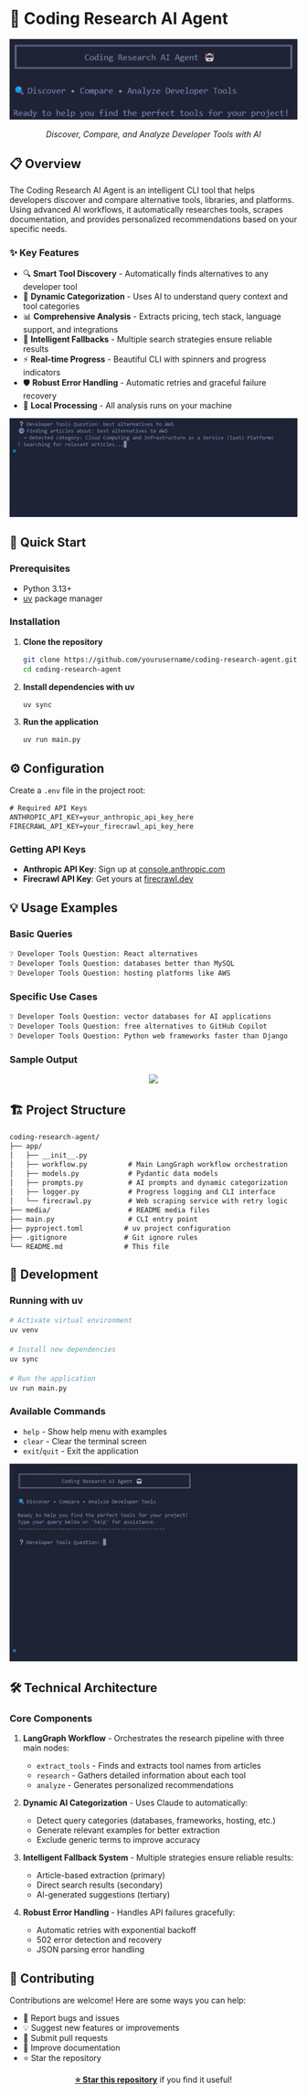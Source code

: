 # 🤖 Coding Research AI Agent

<div align="center">

<p align="center">
  <img src=https://github.com/NoYume/coding-research-agent/blob/1ca2f8dc1cbded9bfaf859d26ee072bdde2a529a/media/banner.png />
</p>

*Discover, Compare, and Analyze Developer Tools with AI*

</div>

## 📋 Overview

The Coding Research AI Agent is an intelligent CLI tool that helps developers discover and compare alternative tools, libraries, and platforms. Using advanced AI workflows, it automatically researches tools, scrapes documentation, and provides personalized recommendations based on your specific needs.

### ✨ Key Features

- 🔍 **Smart Tool Discovery** - Automatically finds alternatives to any developer tool
- 🧠 **Dynamic Categorization** - Uses AI to understand query context and tool categories
- 📊 **Comprehensive Analysis** - Extracts pricing, tech stack, language support, and integrations
- 🔄 **Intelligent Fallbacks** - Multiple search strategies ensure reliable results
- ⚡ **Real-time Progress** - Beautiful CLI with spinners and progress indicators
- 🛡️ **Robust Error Handling** - Automatic retries and graceful failure recovery
- 💾 **Local Processing** - All analysis runs on your machine

<p align="center">
  <img src=https://github.com/NoYume/coding-research-agent/blob/748c7db4302ba0310e5a4d25ec9abd70794a4692/media/loading_messages.gif />
</p>

## 🚀 Quick Start

### Prerequisites

- Python 3.13+
- [uv](https://github.com/astral-sh/uv) package manager

### Installation

1. **Clone the repository**
   ```bash
   git clone https://github.com/yourusername/coding-research-agent.git
   cd coding-research-agent
   ```

2. **Install dependencies with uv**
   ```bash
   uv sync
   ```

3. **Run the application**
   ```bash
   uv run main.py
   ```

## ⚙️ Configuration

Create a `.env` file in the project root:

```env
# Required API Keys
ANTHROPIC_API_KEY=your_anthropic_api_key_here
FIRECRAWL_API_KEY=your_firecrawl_api_key_here
```

### Getting API Keys

- **Anthropic API Key**: Sign up at [console.anthropic.com](https://console.anthropic.com/)
- **Firecrawl API Key**: Get yours at [firecrawl.dev](https://firecrawl.dev/)

## 💡 Usage Examples

### Basic Queries
```bash
❔ Developer Tools Question: React alternatives
❔ Developer Tools Question: databases better than MySQL
❔ Developer Tools Question: hosting platforms like AWS
```

### Specific Use Cases
```bash
❔ Developer Tools Question: vector databases for AI applications
❔ Developer Tools Question: free alternatives to GitHub Copilot
❔ Developer Tools Question: Python web frameworks faster than Django
```

### Sample Output

<p align="center">
  <img src=https://github.com/NoYume/coding-research-agent/blob/748c7db4302ba0310e5a4d25ec9abd70794a4692/media/output_example.gif />
</p>

## 🏗️ Project Structure

```
coding-research-agent/
├── app/
│   ├── __init__.py
│   ├── workflow.py          # Main LangGraph workflow orchestration
│   ├── models.py            # Pydantic data models
│   ├── prompts.py           # AI prompts and dynamic categorization
│   ├── logger.py            # Progress logging and CLI interface
│   └── firecrawl.py         # Web scraping service with retry logic
├── media/                   # README media files
├── main.py                  # CLI entry point
├── pyproject.toml          # uv project configuration
├── .gitignore              # Git ignore rules
└── README.md               # This file
```

## 🔧 Development

### Running with uv

```bash
# Activate virtual environment
uv venv

# Install new dependencies
uv sync

# Run the application
uv run main.py

```

### Available Commands

- `help` - Show help menu with examples
- `clear` - Clear the terminal screen
- `exit`/`quit` - Exit the application

<p align="center">
  <img src=https://github.com/NoYume/coding-research-agent/blob/c36edc252299d62144f0291b4b43e5fb9e228f3c/media/command_example.gif />
</p>

## 🛠️ Technical Architecture

### Core Components

1. **LangGraph Workflow** - Orchestrates the research pipeline with three main nodes:
   - `extract_tools` - Finds and extracts tool names from articles
   - `research` - Gathers detailed information about each tool
   - `analyze` - Generates personalized recommendations

2. **Dynamic AI Categorization** - Uses Claude to automatically:
   - Detect query categories (databases, frameworks, hosting, etc.)
   - Generate relevant examples for better extraction
   - Exclude generic terms to improve accuracy

3. **Intelligent Fallback System** - Multiple strategies ensure reliable results:
   - Article-based extraction (primary)
   - Direct search results (secondary)
   - AI-generated suggestions (tertiary)

4. **Robust Error Handling** - Handles API failures gracefully:
   - Automatic retries with exponential backoff
   - 502 error detection and recovery
   - JSON parsing error handling

## 🤝 Contributing

Contributions are welcome! Here are some ways you can help:

- 🐛 Report bugs and issues
- 💡 Suggest new features or improvements
- 🔧 Submit pull requests
- 📖 Improve documentation
- ⭐ Star the repository


<div align="center">

**[⭐ Star this repository](https://github.com/yourusername/coding-research-agent)** if you find it useful!


</div>
